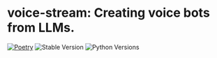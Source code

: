 # voice-stream: Creating voice bots from LLMs.

[![Poetry](https://img.shields.io/endpoint?url=https://python-poetry.org/badge/v0.json)](https://python-poetry.org/)
![Stable Version](https://img.shields.io/pypi/v/voice-stream?label=stable)
![Python Versions](https://img.shields.io/pypi/pyversions/voice-stream)
